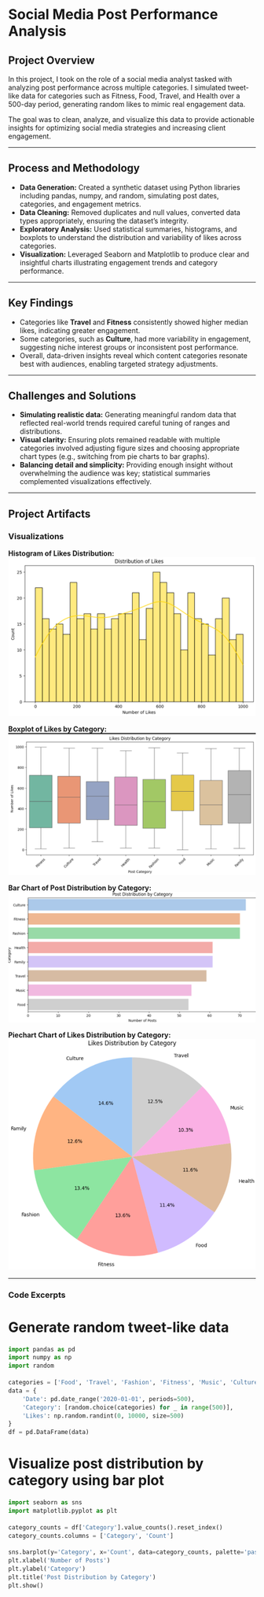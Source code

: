 # Social Media Post Performance Analysis

## Project Overview
In this project, I took on the role of a social media analyst tasked with analyzing post performance across multiple categories. I simulated tweet-like data for categories such as Fitness, Food, Travel, and Health over a 500-day period, generating random likes to mimic real engagement data.

The goal was to clean, analyze, and visualize this data to provide actionable insights for optimizing social media strategies and increasing client engagement.

---

## Process and Methodology
- **Data Generation:** Created a synthetic dataset using Python libraries including pandas, numpy, and random, simulating post dates, categories, and engagement metrics.
- **Data Cleaning:** Removed duplicates and null values, converted data types appropriately, ensuring the dataset’s integrity.
- **Exploratory Analysis:** Used statistical summaries, histograms, and boxplots to understand the distribution and variability of likes across categories.
- **Visualization:** Leveraged Seaborn and Matplotlib to produce clear and insightful charts illustrating engagement trends and category performance.

---

## Key Findings
- Categories like **Travel** and **Fitness** consistently showed higher median likes, indicating greater engagement.
- Some categories, such as **Culture**, had more variability in engagement, suggesting niche interest groups or inconsistent post performance.
- Overall, data-driven insights reveal which content categories resonate best with audiences, enabling targeted strategy adjustments.

---

## Challenges and Solutions
- **Simulating realistic data:** Generating meaningful random data that reflected real-world trends required careful tuning of ranges and distributions.
- **Visual clarity:** Ensuring plots remained readable with multiple categories involved adjusting figure sizes and choosing appropriate chart types (e.g., switching from pie charts to bar graphs).
- **Balancing detail and simplicity:** Providing enough insight without overwhelming the audience was key; statistical summaries complemented visualizations effectively.

---

## Project Artifacts

### Visualizations

**Histogram of Likes Distribution:**  
![Histogram](images/histogram.png)

**Boxplot of Likes by Category:**  
![Boxplot](images/boxplot.png)

**Bar Chart of Post Distribution by Category:**  
![Bar Chart](images/h-bargraph.png)

**Piechart Chart of Likes Distribution by Category:**  
![Bar Chart](images/piechart.png)

---

### Code Excerpts

# Generate random tweet-like data
```python
import pandas as pd
import numpy as np
import random

categories = ['Food', 'Travel', 'Fashion', 'Fitness', 'Music', 'Culture', 'Family', 'Health']
data = {
    'Date': pd.date_range('2020-01-01', periods=500),
    'Category': [random.choice(categories) for _ in range(500)],
    'Likes': np.random.randint(0, 10000, size=500)
}
df = pd.DataFrame(data)
```

# Visualize post distribution by category using bar plot
```python
import seaborn as sns
import matplotlib.pyplot as plt

category_counts = df['Category'].value_counts().reset_index()
category_counts.columns = ['Category', 'Count']

sns.barplot(y='Category', x='Count', data=category_counts, palette='pastel', hue='Category', dodge=False, legend=False)
plt.xlabel('Number of Posts')
plt.ylabel('Category')
plt.title('Post Distribution by Category')
plt.show()
```
